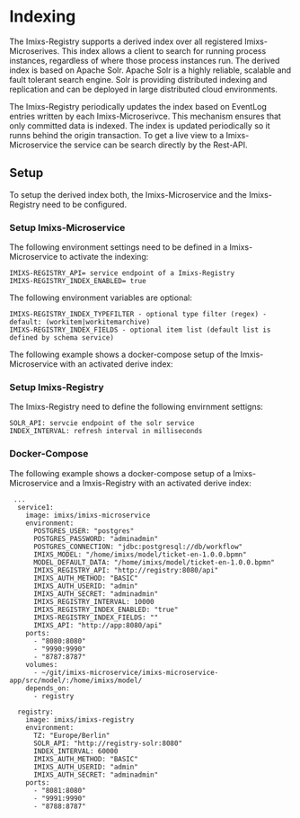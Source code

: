 # Indexing

The Imixs-Registry supports a derived index over all registered Imixs-Microserives. This index allows a client to search for running process instances, regardless of where those process instances run. The derived index is based on Apache Solr.
Apache Solr is a highly reliable, scalable and fault tolerant search engine. Solr is providing distributed indexing and replication and can be deployed in large distributed cloud environments.

The Imixs-Registry periodically updates the index based on EventLog entries written by each Imixs-Microserivce. This mechanism ensures that only committed data is indexed. The index is updated periodically so it runns behind the origin transaction. To get a live view to a Imixs-Microservice the service can be search directly by the Rest-API. 

## Setup

To setup the derived index both, the Imixs-Microservice and the Imixs-Registry need to be configured. 

 
### Setup Imixs-Microservice

The following environment settings need to be defined in a Imixs-Microservice to activate the indexing:

    IMIXS-REGISTRY_API= service endpoint of a Imixs-Registry
    IMIXS-REGISTRY_INDEX_ENABLED= true

The following environment variables are optional:

	IMIXS-REGISTRY_INDEX_TYPEFILTER - optional type filter (regex) - default: (workitem|workitemarchive) 
	IMIXS-REGISTRY_INDEX_FIELDS - optional item list (default list is defined by schema service)

The following example shows a docker-compose setup of the Imxis-Microservice with an activated derive index:       
	
	
### Setup Imixs-Registry 	
The Imixs-Registry need to define the following envirnment settigns:

	SOLR_API: servcie endpoint of the solr service   
	INDEX_INTERVAL: refresh interval in milliseconds 
      
      
### Docker-Compose       
The following example shows a docker-compose setup of a Imixs-Microservice and a Imxis-Registry with an activated derive index:       


	 ...
	  service1:
	    image: imixs/imixs-microservice
	    environment:
	      POSTGRES_USER: "postgres"
	      POSTGRES_PASSWORD: "adminadmin"
	      POSTGRES_CONNECTION: "jdbc:postgresql://db/workflow"
	      IMIXS_MODEL: "/home/imixs/model/ticket-en-1.0.0.bpmn"
	      MODEL_DEFAULT_DATA: "/home/imixs/model/ticket-en-1.0.0.bpmn"
	      IMIXS_REGISTRY_API: "http://registry:8080/api"
	      IMIXS_AUTH_METHOD: "BASIC"
	      IMIXS_AUTH_USERID: "admin"
	      IMIXS_AUTH_SECRET: "adminadmin"
	      IMIXS_REGISTRY_INTERVAL: 10000
	      IMIXS_REGISTRY_INDEX_ENABLED: "true"
	      IMIXS-REGISTRY_INDEX_FIELDS: ""
	      IMIXS_API: "http://app:8080/api"
	    ports:
	      - "8080:8080"
	      - "9990:9990"
	      - "8787:8787"    
	    volumes:
	      - ~/git/imixs-microservice/imixs-microservice-app/src/model/:/home/imixs/model/
	    depends_on:
	      - registry
	
	  registry:
	    image: imixs/imixs-registry
	    environment:
	      TZ: "Europe/Berlin"
	      SOLR_API: "http://registry-solr:8080"    
	      INDEX_INTERVAL: 60000
	      IMIXS_AUTH_METHOD: "BASIC"
	      IMIXS_AUTH_USERID: "admin"
	      IMIXS_AUTH_SECRET: "adminadmin"      
	    ports:
	      - "8081:8080"
	      - "9991:9990"
	      - "8788:8787"    

